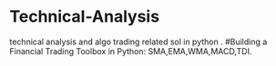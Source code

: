 # Technical-Analysis
technical analysis and algo trading related sol in python .
#Building a Financial Trading Toolbox in Python: 
SMA,EMA,WMA,MACD,TDI.
